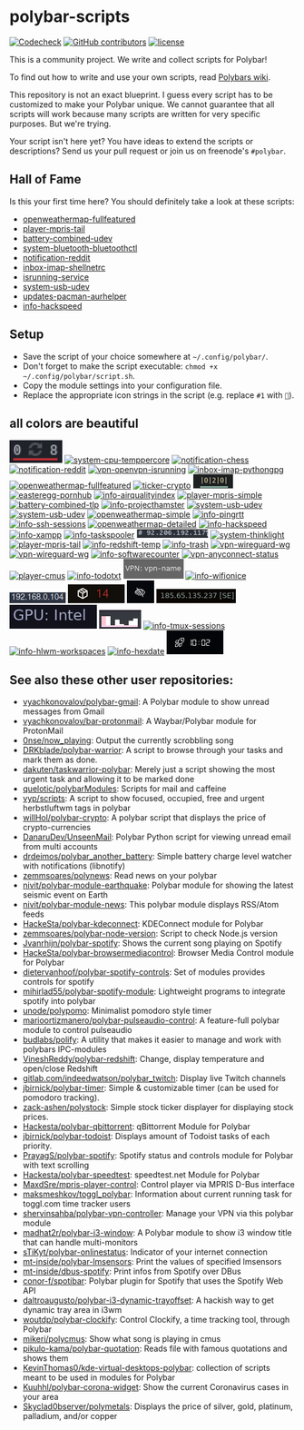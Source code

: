 # polybar-scripts

[![Codecheck](https://github.com/polybar/polybar-scripts/workflows/Codecheck/badge.svg?branch=master)](https://github.com/polybar/polybar-scripts/actions)
[![GitHub contributors](https://img.shields.io/github/contributors/polybar/polybar-scripts.svg)](https://github.com/polybar/polybar-scripts/graphs/contributors)
[![license](https://img.shields.io/github/license/polybar/polybar-scripts.svg)](https://github.com/polybar/polybar-scripts/blob/master/LICENSE)

This is a community project. We write and collect scripts for Polybar!

To find out how to write and use your own scripts, read [Polybars wiki](https://github.com/jaagr/polybar/wiki).

This repository is not an exact blueprint. I guess every script has to be customized to make your Polybar unique. We cannot guarantee that all scripts will work because many scripts are written for very specific purposes. But we're trying.

Your script isn't here yet? You have ideas to extend the scripts or descriptions? Send us your pull request or join us on freenode's `#polybar`.


## Hall of Fame

Is this your first time here? You should definitely take a look at these scripts:

* [openweathermap-fullfeatured](polybar-scripts/openweathermap-fullfeatured)
* [player-mpris-tail](polybar-scripts/player-mpris-tail)
* [battery-combined-udev](polybar-scripts/battery-combined-udev)
* [system-bluetooth-bluetoothctl](polybar-scripts/system-bluetooth-bluetoothctl)
* [notification-reddit](polybar-scripts/notification-reddit)
* [inbox-imap-shellnetrc](polybar-scripts/inbox-imap-shellnetrc)
* [isrunning-service](polybar-scripts/isrunning-service)
* [system-usb-udev](polybar-scripts/system-usb-udev)
* [updates-pacman-aurhelper](polybar-scripts/updates-pacman-aurhelper)
* [info-hackspeed](polybar-scripts/info-hackspeed)


##  Setup

* Save the script of your choice somewhere at `~/.config/polybar/`.
* Don't forget to make the script executable: `chmod +x ~/.config/polybar/script.sh`.
* Copy the module settings into your configuration file.
* Replace the appropriate icon strings in the script (e.g. replace `#1` with `🎉`).


## all colors are beautiful

[![updates-pacman-aurhelper](polybar-scripts/updates-pacman-aurhelper/screenshots/1.png)](polybar-scripts/updates-pacman-aurhelper/)
[![system-cpu-temppercore](polybar-scripts/system-cpu-temppercore/screenshots/1.png)](polybar-scripts/system-cpu-temppercore/)
[![notification-chess](polybar-scripts/notification-chess/screenshots/1.png)](polybar-scripts/notification-chess/)
[![notification-reddit](polybar-scripts/notification-reddit/screenshots/1.png)](polybar-scripts/notification-reddit/)
[![vpn-openvpn-isrunning](polybar-scripts/vpn-openvpn-isrunning/screenshots/1.png)](polybar-scripts/vpn-openvpn-isrunning/)
[![inbox-imap-pythongpg](polybar-scripts/inbox-imap-pythongpg/screenshots/1.png)](polybar-scripts/inbox-imap-pythongpg/)
[![openweathermap-fullfeatured](polybar-scripts/openweathermap-fullfeatured/screenshots/1.png)](polybar-scripts/openweathermap-fullfeatured/)
[![ticker-crypto](polybar-scripts/ticker-crypto/screenshots/1.png)](polybar-scripts/ticker-crypto/)
[![info-docker](polybar-scripts/info-docker/screenshots/1.png)](polybar-scripts/info-docker/)
[![easteregg-pornhub](polybar-scripts/easteregg-pornhub/screenshots/1.png)](polybar-scripts/easteregg-pornhub/)
[![info-airqualityindex](polybar-scripts/info-airqualityindex/screenshots/1.png)](polybar-scripts/info-airqualityindex/)
[![player-mpris-simple](polybar-scripts/player-mpris-simple/screenshots/1.png)](polybar-scripts/player-mpris-simple/)
[![battery-combined-tlp](polybar-scripts/battery-combined-tlp/screenshots/1.png)](polybar-scripts/battery-combined-tlp/)
[![info-projecthamster](polybar-scripts/info-projecthamster/screenshots/1.png)](polybar-scripts/info-projecthamster/)
[![system-usb-udev](polybar-scripts/system-usb-udev/screenshots/1.png)](polybar-scripts/system-usb-udev/)
[![system-usb-udev](polybar-scripts/system-usb-udev/screenshots/2.png)](polybar-scripts/system-usb-udev/)
[![openweathermap-simple](polybar-scripts/openweathermap-simple/screenshots/1.png)](polybar-scripts/openweathermap-simple/)
[![info-pingrtt](polybar-scripts/info-pingrtt/screenshots/3.png)](polybar-scripts/info-pingrtt/)
[![info-ssh-sessions](polybar-scripts/info-ssh-sessions/screenshots/1.png)](polybar-scripts/info-ssh-sessions/)
[![openweathermap-detailed](polybar-scripts/openweathermap-detailed/screenshots/1.png)](polybar-scripts/openweathermap-detailed/)
[![info-hackspeed](polybar-scripts/info-hackspeed/screenshots/1.png)](polybar-scripts/info-hackspeed/)
[![info-xampp](polybar-scripts/info-xampp/screenshots/1.png)](polybar-scripts/info-xampp/)
[![info-taskspooler](polybar-scripts/info-taskspooler/screenshots/1.png)](polybar-scripts/info-taskspooler/)
[![network-publicip](polybar-scripts/network-publicip/screenshots/1.png)](polybar-scripts/network-publicip/)
[![system-thinklight](polybar-scripts/system-thinklight/screenshots/1.png)](polybar-scripts/system-thinklight/)
[![player-mpris-tail](polybar-scripts/player-mpris-tail/screenshots/1.png)](polybar-scripts/player-mpris-tail/)
[![info-redshift-temp](polybar-scripts/info-redshift-temp/screenshots/1.png)](polybar-scripts/info-redshift-temp/)
[![info-trash](polybar-scripts/info-trash/screenshots/1.png)](polybar-scripts/info-trash/)
[![vpn-wireguard-wg](polybar-scripts/vpn-wireguard-wg/screenshots/1.png)](polybar-scripts/vpn-wireguard-wg/)
[![vpn-wireguard-wg](polybar-scripts/vpn-wireguard-wg/screenshots/2.png)](polybar-scripts/vpn-wireguard-wg/)
[![info-softwarecounter](polybar-scripts/info-softwarecounter/screenshots/1.png)](polybar-scripts/info-softwarecounter/)
[![vpn-anyconnect-status](polybar-scripts/vpn-anyconnect-status/screenshots/1.png)](polybar-scripts/vpn-anyconnect-status/)
[![player-cmus](polybar-scripts/player-cmus/screenshots/1.png)](polybar-scripts/player-cmus/)
[![info-todotxt](polybar-scripts/info-todotxt/screenshots/1.png)](polybar-scripts/info-todotxt/)
[![vpn-networkmanager-status](polybar-scripts/vpn-networkmanager-status/screenshots/1.png)](polybar-scripts/vpn-networkmanager-status/)
[![info-wifionice](polybar-scripts/info-wifionice/screenshots/1.png)](polybar-scripts/info-wifionice/)
[![network-localip](polybar-scripts/network-localip/screenshots/1.png)](polybar-scripts/network-localip/)
[![updates-dnf](polybar-scripts/updates-dnf/screenshots/1.png)](polybar-scripts/updates-dnf/)
[![system-eprivacy](polybar-scripts/system-eprivacy/screenshots/1.png)](polybar-scripts/system-eprivacy/)
[![network-ipinfo.io](polybar-scripts/network-ipinfo.io/screenshots/1.png)](polybar-scripts/network-ipinfo.io/)
[![system-gpu-optimus](polybar-scripts/system-gpu-optimus/screenshots/1.png)](polybar-scripts/system-gpu-optimus/)
[![info-cava](polybar-scripts/info-cava/screenshots/1.png)](polybar-scripts/info-cava/)
[![info-tmux-sessions](polybar-scripts/info-tmux-sessions/screenshots/1.png)](polybar-scripts/info-tmux-sessions/)
[![info-hlwm-workspaces](polybar-scripts/info-hlwm-workspaces/screenshots/1.png)](polybar-scripts/info-hlwm-workspaces/)
[![info-hexdate](polybar-scripts/info-hexdate/screenshots/1.png)](polybar-scripts/info-hexdate/)
[![notification-spacex](polybar-scripts/notification-spacex/screenshots/1.png)](polybar-scripts/notification-spacex/)


## See also these other user repositories:

* [vyachkonovalov/polybar-gmail](https://github.com/vyachkonovalov/polybar-gmail): A Polybar module to show unread messages from Gmail
* [vyachkonovalov/bar-protonmail](https://github.com/vyachkonovalov/bar-protonmail): A Waybar/Polybar module for ProtonMail
* [0nse/now_playing](https://github.com/0nse/now_playing): Output the currently scrobbling song
* [DRKblade/polybar-warrior](https://github.com/DRKblade/polybar-warrior): A script to browse through your tasks and mark them as done.
* [dakuten/taskwarrior-polybar](https://github.com/dakuten/taskwarrior-polybar): Merely just a script showing the most urgent task and allowing it to be marked done
* [quelotic/polybarModules](https://github.com/quelotic/polybarModules): Scripts for mail and caffeine
* [vyp/scripts](https://github.com/vyp/scripts): A script to show focused, occupied, free and urgent herbstluftwm tags in polybar
* [willHol/polybar-crypto](https://github.com/willHol/polybar-crypto): A polybar script that displays the price of crypto-currencies
* [DanaruDev/UnseenMail](https://framagit.org/DanaruDev/UnseenMail): Polybar Python script for viewing unread email from multi accounts
* [drdeimos/polybar_another_battery](https://github.com/drdeimos/polybar_another_battery): Simple battery charge level watcher with notifications (libnotify)
* [zemmsoares/polynews](https://github.com/zemmsoares/polynews): Read news on your polybar
* [nivit/polybar-module-earthquake](https://github.com/nivit/polybar-module-earthquake): Polybar module for showing the latest seismic event on Earth
* [nivit/polybar-module-news](https://github.com/nivit/polybar-module-news): This polybar module displays RSS/Atom feeds
* [HackeSta/polybar-kdeconnect](https://github.com/HackeSta/polybar-kdeconnect): KDEConnect module for Polybar
* [zemmsoares/polybar-node-version](https://github.com/zemmsoares/polybar-node-version): Script to check Node.js version
* [Jvanrhijn/polybar-spotify](https://github.com/Jvanrhijn/polybar-spotify): Shows the current song playing on Spotify
* [HackeSta/polybar-browsermediacontrol](https://github.com/HackeSta/polybar-browsermediacontrol): Browser Media Control module for Polybar
* [dietervanhoof/polybar-spotify-controls](https://github.com/dietervanhoof/polybar-spotify-controls): Set of modules provides controls for spotify
* [mihirlad55/polybar-spotify-module](https://github.com/mihirlad55/polybar-spotify-module): Lightweight programs to integrate spotify into polybar
* [unode/polypomo](https://github.com/unode/polypomo): Minimalist pomodoro style timer
* [marioortizmanero/polybar-pulseaudio-control](https://github.com/marioortizmanero/polybar-pulseaudio-control): A feature-full polybar module to control pulseaudio
* [budlabs/polify](https://github.com/budlabs/polify): A utility that makes it easier to manage and work with polybars IPC-modules
* [VineshReddy/polybar-redshift](https://github.com/VineshReddy/polybar-redshift): Change, display temperature and open/close Redshift
* [gitlab.com/indeedwatson/polybar_twitch](https://gitlab.com/indeedwatson/polybar_twitch): Display live Twitch channels
* [jbirnick/polybar-timer](https://github.com/jbirnick/polybar-timer): Simple & customizable timer (can be used for pomodoro tracking).
* [zack-ashen/polystock](https://github.com/zack-ashen/polystock): Simple stock ticker displayer for displaying stock prices.
* [Hackesta/polybar-qbittorrent](https://github.com/HackeSta/polybar-qbittorrent): qBittorrent Module for Polybar
* [jbirnick/polybar-todoist](https://github.com/jbirnick/polybar-todoist): Displays amount of Todoist tasks of each priority.
* [PrayagS/polybar-spotify](https://github.com/PrayagS/polybar-spotify): Spotify status and controls module for Polybar with text scrolling
* [Hackesta/polybar-speedtest](https://github.com/HackeSta/polybar-speedtest): speedtest.net Module for Polybar
* [MaxdSre/mpris-player-control](https://github.com/MaxdSre/mpris-player-control): Control player via MPRIS D-Bus interface
* [maksmeshkov/toggl_polybar](https://github.com/maksmeshkov/toggl_polybar): Information about current running task for toggl.com time tracker users
* [shervinsahba/polybar-vpn-controller](https://github.com/shervinsahba/polybar-vpn-controller): Manage your VPN via this polybar module
* [madhat2r/polybar-i3-window](https://github.com/madhat2r/polybar-i3-window): A Polybar module to show i3 window title that can handle multi-monitors
* [sTiKyt/polybar-onlinestatus](https://github.com/sTiKyt/polybar-onlinestatus): Indicator of your internet connection
* [mt-inside/polybar-lmsensors](https://github.com/mt-inside/polybar-lmsensors): Print the values of specified lmsensors
* [mt-inside/dbus-spotify](https://github.com/mt-inside/dbus-spotify): Print infos from Spotify over DBus
* [conor-f/spotibar](https://github.com/conor-f/spotibar): Polybar plugin for Spotify that uses the Spotify Web API
* [daltroaugusto/polybar-i3-dynamic-trayoffset](https://github.com/daltroaugusto/polybar-i3-dynamic-trayoffset): A hackish way to get dynamic tray area in i3wm
* [woutdp/polybar-clockify](https://github.com/woutdp/polybar-clockify): Control Clockify, a time tracking tool, through Polybar
* [mikeri/polycmus](https://github.com/mikeri/polycmus): Show what song is playing in cmus
* [pikulo-kama/polybar-quotation](https://github.com/pikulo-kama/polybar-quotation): Reads file with famous quotations and shows them
* [KevinThomas0/kde-virtual-desktops-polybar](https://github.com/KevinThomas0/kde-virtual-desktops-polybar): collection of scripts meant to be used in modules for Polybar
* [Kuuhhl/polybar-corona-widget](https://github.com/Kuuhhl/polybar-corona-widget): Show the current Coronavirus cases in your area
* [Skyclad0bserver/polymetals](https://github.com/Skyclad0bserver/polymetals): Displays the price of silver, gold, platinum, palladium, and/or copper
